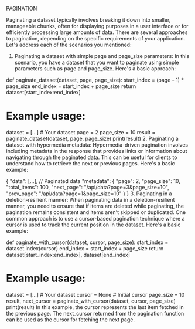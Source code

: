 PAGINATION

Paginating a dataset typically involves breaking it down into smaller, manageable chunks, often for displaying purposes in a user interface or for efficiently processing large amounts of data. There are several approaches to pagination, depending on the specific requirements of your application. Let's address each of the scenarios you mentioned:

1. Paginating a dataset with simple page and page_size parameters:
In this scenario, you have a dataset that you want to paginate using simple parameters such as page and page_size. Here's a basic approach:

def paginate_dataset(dataset, page, page_size):
    start_index = (page - 1) * page_size
    end_index = start_index + page_size
    return dataset[start_index:end_index]

# Example usage:
dataset = [...]  # Your dataset
page = 2
page_size = 10
result = paginate_dataset(dataset, page, page_size)
print(result)
2. Paginating a dataset with hypermedia metadata:
Hypermedia-driven pagination involves including metadata in the response that provides links or information about navigating through the paginated data. This can be useful for clients to understand how to retrieve the next or previous pages. Here's a basic example:


{
  "data": [...],  // Paginated data
  "metadata": {
    "page": 2,
    "page_size": 10,
    "total_items": 100,
    "next_page": "/api/data?page=3&page_size=10",
    "prev_page": "/api/data?page=1&page_size=10"
  }
}
3. Paginating in a deletion-resilient manner:
When paginating data in a deletion-resilient manner, you need to ensure that if items are deleted while paginating, the pagination remains consistent and items aren't skipped or duplicated. One common approach is to use a cursor-based pagination technique where a cursor is used to track the current position in the dataset. Here's a basic example:

def paginate_with_cursor(dataset, cursor, page_size):
    start_index = dataset.index(cursor)
    end_index = start_index + page_size
    return dataset[start_index:end_index], dataset[end_index]

# Example usage:
dataset = [...]  # Your dataset
cursor = None  # Initial cursor
page_size = 10
result, next_cursor = paginate_with_cursor(dataset, cursor, page_size)
print(result)
In this example, the cursor represents the last item fetched in the previous page. The next_cursor returned from the pagination function can be used as the cursor for fetching the next page.
